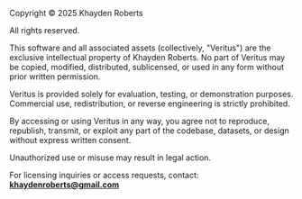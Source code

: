 Copyright © 2025 Khayden Roberts

All rights reserved.

This software and all associated assets (collectively, "Veritus") are the exclusive intellectual property of Khayden Roberts. No part of Veritus may be copied, modified, distributed, sublicensed, or used in any form without prior written permission.

Veritus is provided solely for evaluation, testing, or demonstration purposes. Commercial use, redistribution, or reverse engineering is strictly prohibited.

By accessing or using Veritus in any way, you agree not to reproduce, republish, transmit, or exploit any part of the codebase, datasets, or design without express written consent.

Unauthorized use or misuse may result in legal action.

For licensing inquiries or access requests, contact:  
**khaydenroberts@gmail.com**
